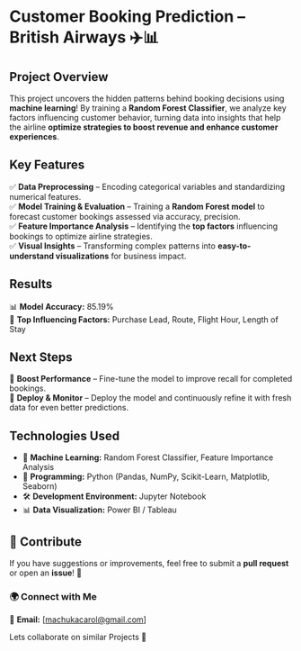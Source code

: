 # **Customer Booking Prediction – British Airways** ✈️📊  

## **Project Overview**  
This project uncovers the hidden patterns behind booking decisions using **machine learning**! By training a **Random Forest Classifier**, we analyze key factors influencing customer behavior, turning data into  insights that help the airline **optimize strategies to boost revenue and enhance customer experiences**.  

## **Key Features**  
✅ **Data Preprocessing** – Encoding categorical variables and standardizing numerical features.  
✅ **Model Training & Evaluation** – Training a **Random Forest model** to forecast customer bookings  assessed via accuracy, precision.  
✅ **Feature Importance Analysis** – Identifying the **top factors** influencing bookings to optimize airline strategies.  
✅ **Visual Insights** – Transforming complex patterns into **easy-to-understand visualizations** for business impact.

## **Results**  
📊 **Model Accuracy:** 85.19%  
📌 **Top Influencing Factors:** Purchase Lead, Route, Flight Hour, Length of Stay  

## **Next Steps**  
🚀 **Boost Performance** – Fine-tune the model to improve recall for completed bookings.  
📡 **Deploy & Monitor** – Deploy the model and continuously refine it with fresh data for even better predictions.  

## **Technologies Used**  
- 🧠 **Machine Learning:** Random Forest Classifier, Feature Importance Analysis  
- 🐍 **Programming:** Python (Pandas, NumPy, Scikit-Learn, Matplotlib, Seaborn)  
- 🛠 **Development Environment:** Jupyter Notebook  
- 📊 **Data Visualization:** Power BI / Tableau

## 📢 Contribute  
If you have suggestions or improvements, feel free to submit a **pull request** or open an **issue**! 🚀  

### 🌍 Connect with Me  
📧 **Email:** [machukacarol@gmail.com]  

Lets collaborate on similar Projects 🚀
